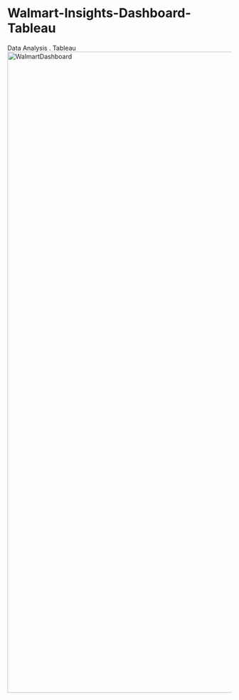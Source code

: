 # Walmart-Insights-Dashboard-Tableau
Data Analysis . Tableau
<img width="1440" alt="WalmartDashboard" src="https://github.com/aartinayak/Walmart-Insights-Dashboard-Tableau/assets/69034823/a6509c96-8904-4991-93d5-a8eba4f982fe">
